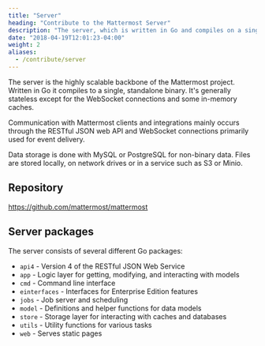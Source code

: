 ```yaml
---
title: "Server"
heading: "Contribute to the Mattermost Server"
description: "The server, which is written in Go and compiles on a single binary, is the highly scalable backbone of the Mattermost project."
date: "2018-04-19T12:01:23-04:00"
weight: 2
aliases:
  - /contribute/server
---
```


The server is the highly scalable backbone of the Mattermost project. Written in Go it compiles to a single, standalone binary. It's generally stateless except for the WebSocket connections and some in-memory caches.

Communication with Mattermost clients and integrations mainly occurs through the RESTful JSON web API and WebSocket connections primarily used for event delivery.

Data storage is done with MySQL or PostgreSQL for non-binary data. Files are stored locally, on network drives or in a service such as S3 or Minio.

## Repository

https://github.com/mattermost/mattermost

## Server packages

The server consists of several different Go packages:

* `api4` - Version 4 of the RESTful JSON Web Service
* `app` - Logic layer for getting, modifying, and interacting with models
* `cmd` - Command line interface
* `einterfaces` - Interfaces for Enterprise Edition features
* `jobs` - Job server and scheduling
* `model` - Definitions and helper functions for data models
* `store` - Storage layer for interacting with caches and databases
* `utils` - Utility functions for various tasks
* `web` - Serves static pages
